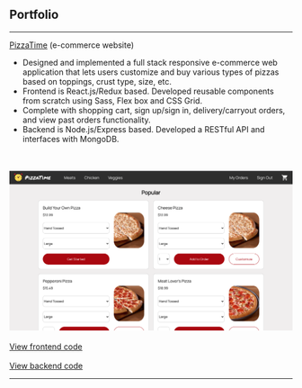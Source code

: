 ## Portfolio

---

[PizzaTime](/pizza-time) (e-commerce website)
* Designed and implemented a full stack responsive e-commerce web application that lets users customize and buy various types of pizzas based on toppings, crust type, size, etc.
* Frontend is React.js/Redux based. Developed reusable components from scratch using Sass, Flex box and CSS Grid. 
* Complete with shopping cart, sign up/sign in, delivery/carryout orders, and view past orders functionality.
* Backend is Node.js/Express based. Developed a RESTful API and interfaces with MongoDB.

<br/><br/>
<a href="https://vshyam121.github.io/pizza-time"><img src="images/PizzaTime.png?raw=true"/></a>
<br/><br/>
<a href="https://github.com/vshyam121/pizza-time">View frontend code</a>
<br/><br/>
<a href="https://github.com/vshyam121/pizza-time-api">View backend code</a>

---
